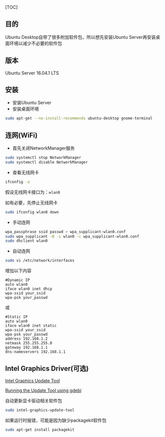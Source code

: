 [TOC]

## 目的
Ubuntu Desktop自带了很多附加软件包，所以想先安装Ubuntu Server再安装桌面环境以减少不必要的软件包

## 版本
Ubuntu Server 16.04.1 LTS

## 安装
* 安装Ubuntu Server
* 安装桌面环境
```bash
sudo apt-get --no-install-recommends ubuntu-desktop gnome-terminal
```

## 连网(WiFi)

* 首先关闭NetworkManager服务
```bash
sudo systemctl stop NetworkManager
sudo systemctl disable NetworkManager
```

* 查看无线网卡
```bash
ifconfig -a
```
假设无线网卡接口为：`wlan0`

如有必要，先停止无线网卡
```bash
sudo ifconfig wlan0 down
```

* 手动连网
```bash
wpa_passphrase ssid passwd > wpa_supplicant-wlan0.conf
sudo wpa_supplicant -B -i wlan0 -c wpa_supplicant-wlan0.conf
sudo dhclient wlan0
```

* 自动连网
```bash
sudo vi /etc/network/interfaces
```
增加以下内容
```text
#Dynamic IP
auto wlan0
iface wlan0 inet dhcp
wpa-ssid your_ssid
wpa-psk your_passwd
```
或
```text
#Static IP
auto wlan0
iface wlan0 inet static
wpa-ssid your_ssid
wpa-psk your_passwd
address 192.168.1.2
netmask 255.255.255.0
gateway 192.168.1.1
dns-nameservers 192.168.1.1
```

## Intel Graphics Driver(可选)
[Intel Graphics Update Tool](https://01.org/zh/linuxgraphics/downloads/intel-graphics-update-tool-linux-os-v2.0.2 "INTEL GRAPHICS UPDATE TOOL FOR LINUX* OS V2.0.2")

[Running the Update Tool using gdebi](https://01.org/linuxgraphics/documentation/running-update-tool-using-gdebi "Due to a known issue with Ubuntu* 16.04")

自动更新显卡驱动相关软件包
```bash
sudo intel-graphics-update-tool
```

如果运行时报错，可能是因为缺少packagekit软件包
```bash
sudo apt-get install packagekit
```
